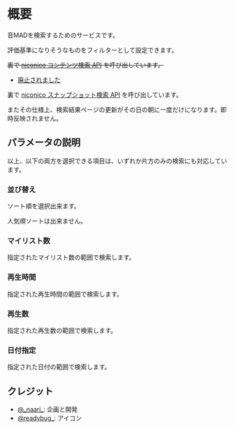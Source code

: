 # 概要

音MADを検索するためのサービスです。

評価基準になりそうなものをフィルターとして設定できます。

~~裏で [niconico コンテンツ検索 API](https://site.nicovideo.jp/search-api-docs/search.html) を呼び出しています。~~

- [廃止されました](https://blog.nicovideo.jp/niconews/143630.html)

裏で [niconico スナップショット検索 API](https://site.nicovideo.jp/search-api-docs/snapshot) を呼び出しています。

またその仕様上、検索結果ページの更新がその日の朝に一度だけになります。即時反映されません。

## パラメータの説明

以上、以下の両方を選択できる項目は、いずれか片方のみの検索にも対応しています。

### 並び替え

ソート順を選択出来ます。

人気順ソートは出来ません。

### マイリスト数

指定されたマイリスト数の範囲で検索します。

### 再生時間

指定された再生時間の範囲で検索します。

### 再生数

指定された再生数の範囲で検索します。

### 日付指定

指定された日付の範囲で検索します。

## クレジット

- [@\_naari\_](https://twitter.com/_naari_): 企画と開発
- [@readybug\_](https://twitter.com/readybug_): アイコン
